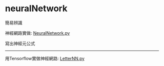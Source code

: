 # neuralNetwork
簡易辨識

神經網路實做: [NeuralNetwork.py](https://github.com/frankkuo20/neuralNetwork/blob/master/neuralNetwork.py) 

寫出神經元公式


----

用Tensorflow實做神經網路: [LetterNN.py](https://github.com/frankkuo20/neuralNetwork/blob/master/LetterNN.py) 
